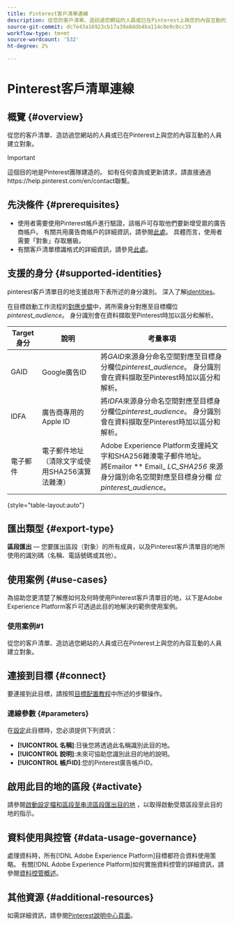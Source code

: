 ```yaml
---
title: Pinterest客戶清單連線
description: 從您的客戶清單、造訪過您網站的人員或已在Pinterest上與您的內容互動的人員建立對象。
source-git-commit: dc7e43a16923cb17a39a8ddb4ba114c0e9c0cc39
workflow-type: tm+mt
source-wordcount: '532'
ht-degree: 2%

---
```



# Pinterest客戶清單連線

## 概覽 {#overview}

從您的客戶清單、造訪過您網站的人員或已在Pinterest上與您的內容互動的人員建立對象。

>[!IMPORTANT]
>
>這個目的地是Pinterest團隊建造的。 如有任何查詢或更新請求，請直接通過https://help.pinterest.com/en/contact聯繫。

## 先決條件 {#prerequisites}

* 使用者需要使用Pinterest帳戶進行驗證，該帳戶可存取他們要新增受眾的廣告商帳戶。 有關共用廣告商帳戶的詳細資訊，請參閱[此處](https://help.pinterest.com/en/business/article/share-and-manage-access-to-your-ad-accounts)。 具體而言，使用者需要「對象」存取層級。
* 有關客戶清單標識格式的詳細資訊，請參見[此處](https://help.pinterest.com/en/business/article/audience-targeting)。


## 支援的身分 {#supported-identities}

pinterest客戶清單目的地支援啟用下表所述的身分識別。 深入了解[identities](https://experienceleague.adobe.com/docs/experience-platform/identity/namespaces.html?lang=en#getting-started)。

在目標啟動工作流程的[對應步驟](/help/destinations/ui/activate-segment-streaming-destinations.md#mapping)中，將所需身分對應至目標欄位&#x200B;*pinterest_audience*。 身分識別會在資料擷取至Pinterest時加以區分和解析。

| Target身分 | 說明 | 考量事項 |
|---|---|---|
| GAID | Google廣告ID | 將&#x200B;*GAID*&#x200B;來源身分命名空間對應至目標身分欄位&#x200B;*pinterest_audience*。 身分識別會在資料擷取至Pinterest時加以區分和解析。 |
| IDFA | 廣告商專用的Apple ID | 將&#x200B;*IDFA*&#x200B;來源身分命名空間對應至目標身分欄位&#x200B;*pinterest_audience*。 身分識別會在資料擷取至Pinterest時加以區分和解析。 |
| 電子郵件 | 電子郵件地址（清除文字或使用SHA256演算法雜湊） | Adobe Experience Platform支援純文字和SHA256雜湊電子郵件地址。 <br> 將Emailor  ** Email_ *LC_SHA256* 來源身分識別命名空間對應至目標身分欄 *位pinterest_audience*。 |

{style=&quot;table-layout:auto&quot;}

## 匯出類型 {#export-type}

**區段匯出**  — 您要匯出區段（對象）的所有成員，以及Pinterest客戶清單目的地所使用的識別碼（名稱、電話號碼或其他）。

## 使用案例 {#use-cases}

為協助您更清楚了解應如何及何時使用Pinterest客戶清單目的地，以下是Adobe Experience Platform客戶可透過此目的地解決的範例使用案例。


### 使用案例#1

從您的客戶清單、造訪過您網站的人員或已在Pinterest上與您的內容互動的人員建立對象。

## 連接到目標 {#connect}

要連接到此目標，請按照[目標配置教程](../../ui/connect-destination.md)中所述的步驟操作。



### 連線參數 {#parameters}

在[設定](../../ui/connect-destination.md)此目標時，您必須提供下列資訊：

* **[!UICONTROL 名稱]**:日後您將透過此名稱識別此目的地。
* **[!UICONTROL 說明]**:未來可協助您識別此目的地的說明。
* **[!UICONTROL 帳戶ID]**:您的Pinterest廣告帳戶ID。

## 啟用此目的地的區段 {#activate}

請參閱[啟動設定檔和區段至串流區段匯出目的地](/help/destinations/ui/activate-segment-streaming-destinations.md) ，以取得啟動受眾區段至此目的地的指示。

## 資料使用與控管 {#data-usage-governance}

處理資料時，所有[!DNL Adobe Experience Platform]目標都符合資料使用策略。 有關[!DNL Adobe Experience Platform]如何實施資料控管的詳細資訊，請參閱[資料控管概述](https://experienceleague.adobe.com/docs/experience-platform/data-governance/home.html)。

## 其他資源 {#additional-resources}

如需詳細資訊，請參閱[Pinterest說明中心頁面](https://help.pinterest.com/en/business/article/audience-targeting)。